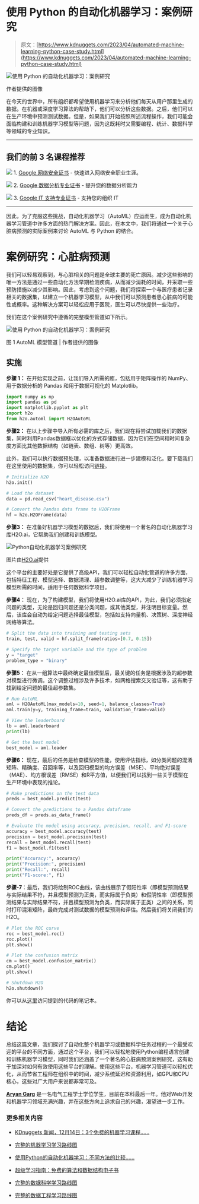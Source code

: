 # 使用 Python 的自动化机器学习：案例研究

> 原文：[https://www.kdnuggets.com/2023/04/automated-machine-learning-python-case-study.html](https://www.kdnuggets.com/2023/04/automated-machine-learning-python-case-study.html)

![使用 Python 的自动化机器学习：案例研究](../Images/6d3f21315220c4798d2ee7c8fa9c9166.png)

作者提供的图像

在今天的世界中，所有组织都希望使用机器学习来分析他们每天从用户那里生成的数据。在机器或深度学习算法的帮助下，他们可以分析这些数据。之后，他们可以在生产环境中预测测试数据。但是，如果我们开始按照所述流程操作，我们可能会面临构建和训练机器学习模型等问题，因为这既耗时又需要编程、统计、数据科学等领域的专业知识。

* * *

## 我们的前 3 名课程推荐

![](../Images/0244c01ba9267c002ef39d4907e0b8fb.png) 1\. [Google 网络安全证书](https://www.kdnuggets.com/google-cybersecurity) - 快速进入网络安全职业生涯。

![](../Images/e225c49c3c91745821c8c0368bf04711.png) 2\. [Google 数据分析专业证书](https://www.kdnuggets.com/google-data-analytics) - 提升您的数据分析能力

![](../Images/0244c01ba9267c002ef39d4907e0b8fb.png) 3\. [Google IT 支持专业证书](https://www.kdnuggets.com/google-itsupport) - 支持您的组织 IT

* * *

因此，为了克服这些挑战，自动化机器学习（AutoML）应运而生，成为自动化机器学习管道中许多方面的热门解决方案。因此，在本文中，我们将通过一个关于心脏病预测的实际案例来讨论 AutoML 与 Python 的结合。

# 案例研究：心脏病预测

我们可以轻易观察到，与心脏相关的问题是全球主要的死亡原因。减少这些影响的唯一方法是通过一些自动化方法早期检测疾病，从而减少消耗的时间，并采取一些预防措施以减少其影响。因此，考虑到这个问题，我们将探索一个与医疗患者记录相关的数据集，以建立一个机器学习模型，从中我们可以预测患者患心脏病的可能性或概率。这种解决方案可以轻松应用于医院，医生可以尽快提供一些治疗。

我们在这个案例研究中遵循的完整模型管道如下所示。

![使用 Python 的自动化机器学习：案例研究](../Images/cbb0046270fdc9888bc554a0554e2f2f.png)

图 1 AutoML 模型管道 | 作者提供的图像

## 实施

**步骤 1：** 在开始实现之前，让我们导入所需的库，包括用于矩阵操作的 NumPy、用于数据分析的 Pandas 和用于数据可视化的 Matplotlib。

```py
import numpy as np
import pandas as pd
import matplotlib.pyplot as plt
import h2o
from h2o.automl import H2OAutoML
```

**步骤2：** 在以上步骤中导入所有必需的库之后，我们现在将尝试加载我们的数据集，同时利用Pandas数据框以优化的方式存储数据，因为它们在空间和时间复杂度方面比其他数据结构（如链表、数组、树等）更高效。

此外，我们可以执行数据预处理，以准备数据进行进一步建模和泛化。要下载我们在这里使用的数据集，你可以轻松访问[链接](https://www.kaggle.com/datasets/volodymyrgavrysh/heart-disease)。

```py
# Initialize H2O
h2o.init()

# Load the dataset
data = pd.read_csv("heart_disease.csv")

# Convert the Pandas data frame to H2OFrame
hf = h2o.H2OFrame(data)
```

**步骤3：** 在准备好机器学习模型的数据后，我们将使用一个著名的自动化机器学习库H2O.ai，它帮助我们创建和训练模型。

![Python自动化机器学习案例研究](../Images/120916b142400305c5051318395aeb56.png)

图片由[H2O.ai](https://www.google.com/imgres?imgurl=https%3A%2F%2Fdocs.h2o.ai%2Fh2o%2Flatest-stable%2Fh2o-docs%2F_images%2Fh2o-automl-logo.jpg&imgrefurl=https%3A%2F%2Fdocs.h2o.ai%2Fh2o%2Flatest-stable%2Fh2o-docs%2Fautoml.html&tbnid=mgiBQv6I-GgcqM&vet=12ahUKEwixg-CS4d79AhWOA7cAHeu1BsQQMygBegUIARDMAQ..i&docid=NCAbmuegOrnzoM&w=835&h=900&q=h2o%20automated%20learning&ved=2ahUKEwixg-CS4d79AhWOA7cAHeu1BsQQMygBegUIARDMAQ)提供

这个平台的主要好处是它提供了高级API，我们可以轻松自动化管道的许多方面，包括特征工程、模型选择、数据清理、超参数调整等，这大大减少了训练机器学习模型所需的时间，适用于任何数据科学项目。

**步骤4：** 现在，为了构建模型，我们将使用H2O.ai库的API，为此，我们必须指定问题的类型，无论是回归问题还是分类问题，或其他类型，并注明目标变量。然后，该库会自动为给定问题选择最佳模型，包括如支持向量机、决策树、深度神经网络等算法。

```py
# Split the data into training and testing sets
train, test, valid = hf.split_frame(ratios=[0.7, 0.15])

# Specify the target variable and the type of problem
y = "target"
problem_type = "binary"
```

**步骤5：** 在从一组算法中最终确定最佳模型后，最关键的任务是根据涉及的超参数对模型进行微调。这个调整过程涉及许多技术，如网格搜索交叉验证等，这有助于找到给定问题的最佳超参数集。

```py
# Run AutoML
aml = H2OAutoML(max_models=10, seed=1, balance_classes=True)
aml.train(y=y, training_frame=train, validation_frame=valid)

# View the leaderboard
lb = aml.leaderboard
print(lb)

# Get the best model
best_model = aml.leader
```

**步骤6：** 现在，最后的任务是检查模型的性能，使用评估指标，如分类问题的混淆矩阵、精确度、召回率等，以及回归模型的均方误差（MSE）、平均绝对误差（MAE）、均方根误差（RMSE）和R平方值，以便我们可以找到一些关于模型在生产环境中表现的推论。

```py
# Make predictions on the test data
preds = best_model.predict(test)

# Convert the predictions to a Pandas dataframe
preds_df = preds.as_data_frame()

# Evaluate the model using accuracy, precision, recall, and F1-score
accuracy = best_model.accuracy(test)
precision = best_model.precision(test)
recall = best_model.recall(test)
f1 = best_model.f1(test)

print("Accuracy:", accuracy)
print("Precision:", precision)
print("Recall:", recall)
print("F1-score:", f1)
```

**步骤-7**：最后，我们将绘制ROC曲线，该曲线展示了假阳性率（即模型预测结果与实际结果不符，并且模型预测为正类，而实际属于负类）和假阴性率（即模型预测结果与实际结果不符，并且模型预测为负类，而实际属于正类）之间的关系，同时打印混淆矩阵，最终完成对测试数据的模型预测和评估。然后我们将关闭我们的H2O。

```py
# Plot the ROC curve
roc = best_model.roc()
roc.plot()
plt.show()

# Plot the confusion matrix
cm = best_model.confusion_matrix()
cm.plot()
plt.show()

# Shutdown H2O
h2o.shutdown()
```

你可以从[这里](https://drive.google.com/file/d/1SzW_kP7R5u6pEWoRl0NR3JJGwtptTXWF/edit)访问提到的代码的笔记本。

# 结论

总结这篇文章，我们探讨了自动化整个机器学习或数据科学任务过程的一个最受欢迎的平台的不同方面，通过这个平台，我们可以轻松地使用Python编程语言创建和训练机器学习模型，同时我们还涵盖了一个著名的心脏病预测案例研究，这有助于加深对如何有效使用这些平台的理解。使用这些平台，机器学习管道可以轻松优化，从而节省工程师在组织中的时间，减少系统延迟和资源利用，如GPU和CPU核心，这些对广大用户来说都非常可及。

**[Aryan Garg](https://www.linkedin.com/in/aryan-garg-1bbb791a3/)** 是一名电气工程学士学位学生，目前在本科最后一年。他对Web开发和机器学习领域充满兴趣，并在这些方向上追求自己的兴趣，渴望进一步工作。

### 更多相关内容

+   [KDnuggets 新闻，12月14日：3个免费的机器学习课程……](https://www.kdnuggets.com/2022/n48.html)

+   [完整的机器学习学习路线图](https://www.kdnuggets.com/2022/12/complete-machine-learning-study-roadmap.html)

+   [使用Python的自动化机器学习：不同方法的比较……](https://www.kdnuggets.com/2023/03/automated-machine-learning-python-comparison-different-approaches.html)

+   [超级学习指南：免费的算法和数据结构电子书](https://www.kdnuggets.com/2022/06/super-study-guide-free-algorithms-data-structures-ebook.html)

+   [完整的数据科学学习路线图](https://www.kdnuggets.com/2022/08/complete-data-science-study-roadmap.html)

+   [完整的数据工程学习路线图](https://www.kdnuggets.com/2022/11/complete-data-engineering-study-roadmap.html)
